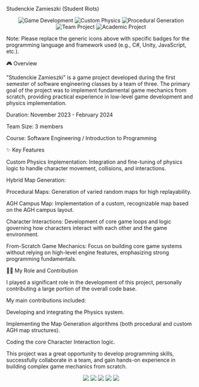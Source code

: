 Studenckie Zamieszki (Student Riots)

<p align="center">
<img src="https://www.google.com/search?q=https://img.shields.io/badge/Game%2520Development-000000%3Fstyle%3Dfor-the-badge%26logo%3Ddata%253Aimage%252Fsvg%252Bxml%253Bbase64%252CPHN2ZyByb2xlPSJpbWciIHZpZXdCb3g9IjAgMCAyNCAyNCIgeG1sbnM9Imh0dHA6Ly93d3cudzMub3JnLzIwMDAvc3ZnIj48cGF0aCBkPSJNMTIgLjhsLTguNDM3IDQuODc1djkuNzVsOC40MzcgNC44NzVMMjAuNDM3IDE1VDUyNS44MDBaTTMgMy4wMjV2MTguNzkzTDIxIDIwLjY0OVYyLjkyNUwzIDMuMDQ5eiIgaW5zdHJva2U9IiNGRkZGRkYiIgc3Ryb2tlLXdpZHRoPSIuMjUiIGZpbGw9IiNGRkZGRkYiLz48L3N2Zz4%3D%26logoColor%3Dwhite" alt="Game Development"/>
<img src="https://www.google.com/search?q=https://img.shields.io/badge/Physics%2520Engine-555555%3Fstyle%3Dfor-the-badge%26logo%3Ddata%253Aimage%252Fsvg%252Bxml%253Bbase64%252CPHN2ZyByb2xlPSJpbWciIHZpZXdCb3g9IjAgMCAyNCAyNCIgeG1sbnM9Imh0dHA6Ly93d3cudzMub3JnLzIwMDAvc3ZnIj48cGF0aCBkPSJNMTIgLjhsLTguNDM3IDQuODc1djkuNzVsOC40MzcgNC44NzVMMjAuNDM3IDE1VjUuNzc1eiIgc3Ryb2tlPSIjRkZGRkZGIiBzdHJva2Utd2lkdGg9Ii41IiBmaWxsPSIjRkZGRkZGIi8%252BPGcvPg%253D%253D%26logoColor%3Dwhite" alt="Custom Physics"/>
<img src="https://www.google.com/search?q=https://img.shields.io/badge/Map%2520Generation-900C3F%3Fstyle%3Dfor-the-badge%26logo%3Ddata%253Aimage%252Fsvg%252Bxml%253Bbase64%252CPHN2ZyByb2xlPSJpbWciIHZpZXdCb3g9IjAgMCAyNCAyNCIgeG1sbnM9Imh0dHA6Ly93d3cudzMub3JnLzIwMDAvc3ZnIj48cGF0aCBkPSJNMTIgMi41YzMuNjkgMCA2LjcgMy41OCA2LjcgNy45NTMgMCAzLjQzNC0xLjM2NSA2LjU2OC00Ljg5IDkuNDk3LTIuODg2IDIuNDQ0LTMuMzk1IDIuOTk5LTMuMzk1IDIuOTk5czAtLjU1NS0uMjkxLS44MDZjLTMuNDI0LTIuOTMtNC43MDktNi4wNjMtNC43MDktOS41ODJjMC00LjI5NSA0LjI3My03Ljk1MyA2Ljc5LTcuOTUzeiIgc3Ryb2tlPSIjRkZGRkZGIiBzdHJva2Utd2lkdGg9Ii42IiBmaWxsPSIjRkZGRkZGIi8%252BPGcvPg%253D%253D%26logoColor%3Dwhite" alt="Procedural Generation"/>
<img src="https://www.google.com/search?q=https://img.shields.io/badge/Team%2520Project-0077B6%3Fstyle%3Dfor-the-badge%26logo%3Dgithub%26logoColor%3Dwhite" alt="Team Project"/>
<img src="https://www.google.com/search?q=https://img.shields.io/badge/Semester%25201%2520Project-00AA00%3Fstyle%3Dfor-the-badge%26logoColor%3Dwhite" alt="Academic Project"/>
</p>

Note: Please replace the generic icons above with specific badges for the programming language and framework used (e.g., C#, Unity, JavaScript, etc.).

🎮 Overview

"Studenckie Zamieszki" is a game project developed during the first semester of software engineering classes by a team of three. The primary goal of the project was to implement fundamental game mechanics from scratch, providing practical experience in low-level game development and physics implementation.

Duration: November 2023 - February 2024

Team Size: 3 members

Course: Software Engineering / Introduction to Programming

✨ Key Features

Custom Physics Implementation: Integration and fine-tuning of physics logic to handle character movement, collisions, and interactions.

Hybrid Map Generation:

Procedural Maps: Generation of varied random maps for high replayability.

AGH Campus Map: Implementation of a custom, recognizable map based on the AGH campus layout.

Character Interactions: Development of core game loops and logic governing how characters interact with each other and the game environment.

From-Scratch Game Mechanics: Focus on building core game systems without relying on high-level engine features, emphasizing strong programming fundamentals.

🧑‍💻 My Role and Contribution

I played a significant role in the development of this project, personally contributing a large portion of the overall code base.

My main contributions included:

Developing and integrating the Physics system.

Implementing the Map Generation algorithms (both procedural and custom AGH map structures).

Coding the core Character Interaction logic.

This project was a great opportunity to develop programming skills, successfully collaborate in a team, and gain hands-on experience in building complex game mechanics from scratch.

<p align="center">
  <img src="https://media.licdn.com/dms/image/v2/D562DAQFewd_-lV0pgw/profile-treasury-image-shrink_800_800/B56ZYAjsJJGsAY-/0/1743766079216?e=1762369200&v=beta&t=VWMrvjGtTvJHgPm9Wb5msRHzGZkFNiUvF2wAphpfMhE">
  <img src="https://media.licdn.com/dms/image/v2/D562DAQGCmTQWZrAJDw/profile-treasury-image-shrink_800_800/B56ZYAjkAUH0AY-/0/1743766045487?e=1762369200&v=beta&t=hmW_d90mOlCTLvsYz2q_95JYUdiGsyY2mvyVxVgwtAY">
  <img src="https://media.licdn.com/dms/image/v2/D562DAQGtijtugIJJRA/profile-treasury-image-shrink_800_800/B56ZYAjftVGoAc-/0/1743766027936?e=1762369200&v=beta&t=XPw4hR-DHnLsQE6wvHAkWQ50Kta3ImchN7dl3JXDbWw">
  <img src="https://media.licdn.com/dms/image/v2/D562DAQEie_k2oa4YXg/profile-treasury-image-shrink_800_800/B56ZYAjdFTGsAc-/0/1743766017665?e=1762369200&v=beta&t=3dplAY7F-gBUQXpDZjMSy0s8TPtLMp6CG6gv6Ljsqcw">
  <img src="https://media.licdn.com/dms/image/v2/D562DAQHekmIoHXp-6w/profile-treasury-image-shrink_800_800/B56ZYAjWUoH0AY-/0/1743765990050?e=1762369200&v=beta&t=z6HR9MrYhYvoMgeGL6PCI9FV_H51nq3VPBlHqXIEYe4">
</p>
